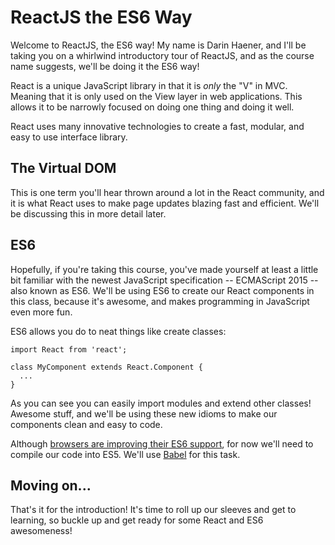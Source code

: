 # ReactJS the ES6 Way

Welcome to ReactJS, the ES6 way! My name is Darin Haener, and I'll be taking
you on a whirlwind introductory tour of ReactJS, and as the course name
suggests, we'll be doing it the ES6 way!

React is a unique JavaScript library in that it is *only* the "V" in MVC.
Meaning that it is only used on the View layer in web applications. This
allows it to be narrowly focused on doing one thing and doing it well.

React uses many innovative technologies to create a fast, modular, and
easy to use interface library.

## The Virtual DOM

This is one term you'll hear thrown around a lot in the React community,
and it is what React uses to make page updates blazing fast and efficient.
We'll be discussing this in more detail later.

## ES6

Hopefully, if you're taking this course, you've made yourself at least a little
bit familiar with the newest JavaScript specification -- ECMAScript 2015 -- also
known as ES6. We'll be using ES6 to create our React components in this
class, because it's awesome, and makes programming in JavaScript even more
fun.

ES6 allows you do to neat things like create classes:

```es6
import React from 'react';

class MyComponent extends React.Component {
  ...
}
```

As you can see you can easily import modules and extend other
classes! Awesome stuff, and we'll be using these new idioms to make our
components clean and easy to code.

Although [browsers are improving their ES6 support](https://kangax.github.io/compat-table/es6/), for now we'll need to compile our code into ES5. We'll use [Babel](https://babeljs.io/) for this task.

## Moving on...

That's it for the introduction! It's time to roll up our sleeves and get to
learning, so buckle up and get ready for some React and ES6 awesomeness!
